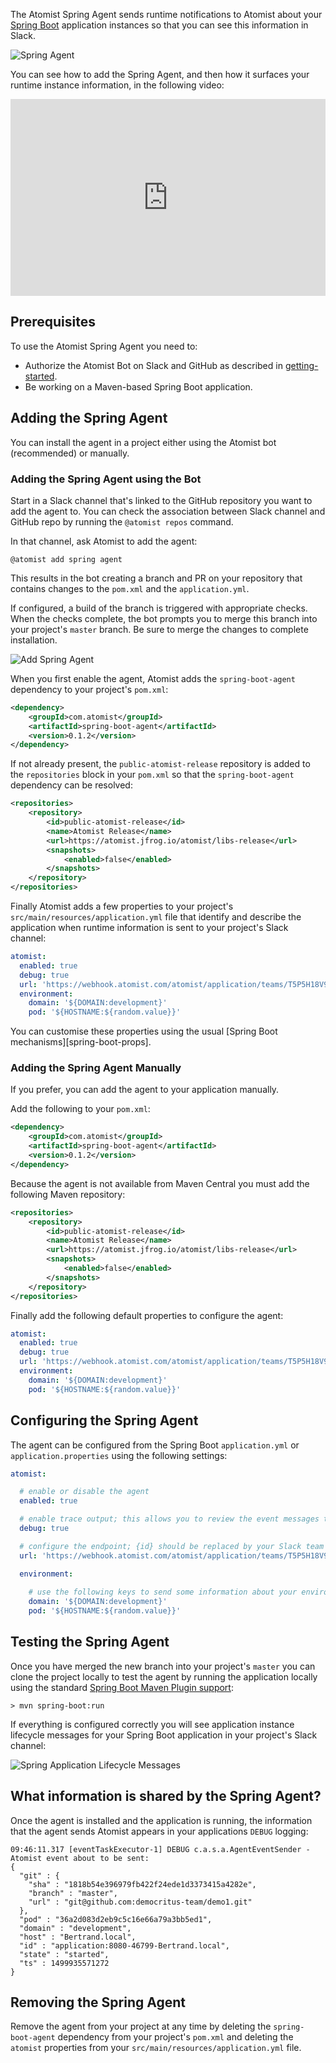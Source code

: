 The Atomist Spring Agent sends runtime notifications to Atomist about your [Spring Boot][spring-boot] application instances so that you can see this information in Slack.

![Spring Agent](/images/spring-agent.png)

[spring-boot]: https://projects.spring.io/spring-boot/

You can see how to add the Spring Agent, and then how it surfaces your runtime instance information, in the following video:

<iframe width="100%" height="315" src="https://www.youtube.com/embed/1Mmmv32AiMg" frameborder="0" allowfullscreen></iframe>

## Prerequisites

To use the Atomist Spring Agent you need to:

- Authorize the Atomist Bot on Slack and GitHub as described in [getting-started](/getting-started/index.md).
- Be working on a Maven-based Spring Boot application.

## Adding the Spring Agent

You can install the agent in a project either using the Atomist bot (recommended) or manually.

### Adding the Spring Agent using the Bot
 
Start in a Slack channel that's linked to the GitHub repository you want to add the agent to. You can check the association between Slack channel and GitHub repo by running the `@atomist repos` command.

In that channel, ask Atomist to add the agent:

```shell
@atomist add spring agent
```

This results in the bot creating a branch and PR on your repository that contains changes to the `pom.xml` and the `application.yml`.

If configured, a build of the branch is triggered with appropriate checks. When the checks complete, the bot prompts you to merge this branch into your project's `master` branch. Be sure to merge the changes to complete installation.

![Add Spring Agent](/images/add-spring-agent.png)

When you first enable the agent, Atomist adds the `spring-boot-agent` dependency to your project's `pom.xml`:

```xml
<dependency>
    <groupId>com.atomist</groupId>
    <artifactId>spring-boot-agent</artifactId>
    <version>0.1.2</version>
</dependency>
```

If not already present, the `public-atomist-release` repository is added to the `repositories` block in your `pom.xml` so that the `spring-boot-agent` dependency can be resolved:

```xml
<repositories>
    <repository>
        <id>public-atomist-release</id>
        <name>Atomist Release</name>
        <url>https://atomist.jfrog.io/atomist/libs-release</url>
        <snapshots>
            <enabled>false</enabled>
        </snapshots>
    </repository>
</repositories>
```

Finally Atomist adds a few properties to your project's `src/main/resources/application.yml` file that identify and describe the application  when runtime information is sent to your project's Slack channel:

```yml
atomist:
  enabled: true
  debug: true
  url: 'https://webhook.atomist.com/atomist/application/teams/T5P5H18V9'
  environment:
    domain: '${DOMAIN:development}'
    pod: '${HOSTNAME:${random.value}}'
```

You can customise these properties using the usual [Spring Boot mechanisms][spring-boot-props].

### Adding the Spring Agent Manually

If you prefer, you can add the agent to your application manually. 

Add the following to your `pom.xml`:

```xml
<dependency>
    <groupId>com.atomist</groupId>
    <artifactId>spring-boot-agent</artifactId>
    <version>0.1.2</version>
</dependency>
```

Because the agent is not available from Maven Central you must add the following Maven repository:

```xml
<repositories>
    <repository>
        <id>public-atomist-release</id>
        <name>Atomist Release</name>
        <url>https://atomist.jfrog.io/atomist/libs-release</url>
        <snapshots>
            <enabled>false</enabled>
        </snapshots>
    </repository>
</repositories>
```

Finally add the following default properties to configure the agent:

```yml
atomist:
  enabled: true
  debug: true
  url: 'https://webhook.atomist.com/atomist/application/teams/T5P5H18V9'
  environment:
    domain: '${DOMAIN:development}'
    pod: '${HOSTNAME:${random.value}}'
```

## Configuring the Spring Agent

The agent can be configured from the Spring Boot `application.yml` or 
`application.properties` using the following settings:

```yml
atomist:

  # enable or disable the agent
  enabled: true

  # enable trace output; this allows you to review the event messages the agent sends
  debug: true

  # configure the endpoint; {id} should be replaced by your Slack team id
  url: 'https://webhook.atomist.com/atomist/application/teams/T5P5H18V9' 

  environment: 
  
    # use the following keys to send some information about your environment to Atomist
    domain: '${DOMAIN:development}'
    pod: '${HOSTNAME:${random.value}}'
```

## Testing the Spring Agent

Once you have merged the new branch into your project's `master` you can clone the project locally to test the agent by running the application locally using the standard [Spring Boot Maven Plugin support][maven-plugin]:

[maven-plugin]: http://docs.spring.io/spring-boot/docs/current/maven-plugin/

```shell
> mvn spring-boot:run
```

If everything is configured correctly you will see application instance lifecycle messages for your Spring Boot application in your project's Slack channel:

![Spring Application Lifecycle Messages](/images/agent-messages.png)

## What information is shared by the Spring Agent?

 Once the agent is installed and the application is running, the information that the agent sends Atomist appears in your applications `DEBUG` logging:

```
09:46:11.317 [eventTaskExecutor-1] DEBUG c.a.s.a.AgentEventSender - Atomist event about to be sent:
{
  "git" : {
    "sha" : "1818b54e396979fb422f24ede1d3373415a4282e",
    "branch" : "master",
    "url" : "git@github.com:democritus-team/demo1.git"
  },
  "pod" : "36a2d083d2eb9c5c16e66a79a3bb5ed1",
  "domain" : "development",
  "host" : "Bertrand.local",
  "id" : "application:8080-46799-Bertrand.local",
  "state" : "started",
  "ts" : 1499935571272
}

```

## Removing the Spring Agent

Remove the agent from your project at any time by deleting the `spring-boot-agent` dependency from your project's `pom.xml` and deleting the `atomist` properties from your `src/main/resources/application.yml` file.
